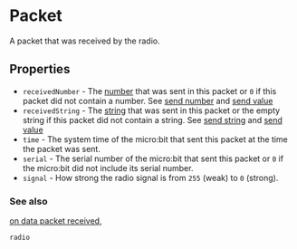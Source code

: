 # Packet

A packet that was received by the radio.

## Properties

* `receivedNumber` - The [number](/reference/types/number) that was sent in this packet or `0` if this packet did not contain a number. See [send number](/reference/radio/send-number) and [send value](/reference/radio/send-value)
* `receivedString` - The [string](/reference/types/string) that was sent in this packet or the empty string if this packet did not contain a string. See [send string](/reference/radio/send-string) and [send value](/reference/radio/send-value)
* `time` - The system time of the micro:bit that sent this packet at the time the packet was sent.
* `serial` - The serial number of the micro:bit that sent this packet or `0` if the micro:bit did not include its serial number.
* `signal` - How strong the radio signal is from `255` (weak) to `0` (strong).

### See also

[on data packet received](/reference/radio/on-data-packet-received),

```package
radio
```
